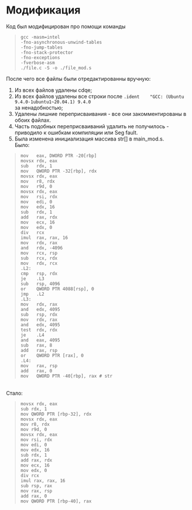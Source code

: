 # Модификация

Код был модифицирован про помощи команды
>     gcc -masm=intel 
>     -fno-asynchronous-unwind-tables
>     -fno-jump-tables
>     -fno-stack-protector 
>     -fno-exceptions 
>     -fverbose-asm 
>     ./file.c -S -o ./file_mod.s
После чего все файлы были отредактированны вручную:

1. Из всех файлов удалены cdqe;
2. Из всех файлов удалены все строки после 
   ```.ident	"GCC: (Ubuntu 9.4.0-1ubuntu1~20.04.1) 9.4.0```
   <br> за ненадобностью;
3. Удалены лишние переприсваивания - все они закомментированы в обоих файлах.
4. Часть подобных переприсваиваний удалить не получилось - приводило к ошибкам компиляции или Seg fault.
5. Была изменена инициализация массива str[] в main_mod.s.
<br> Было:
>     mov   eax, DWORD PTR -20[rbp]
>     movsx	rdx, eax
>     sub	rdx, 1
>     mov	QWORD PTR -32[rbp], rdx
>     movsx	rdx, eax
>     mov	r8, rdx
>     mov	r9d, 0
>     movsx	rdx, eax
>     mov	rsi, rdx
>     mov	edi, 0
>     mov	edx, 16
>     sub	rdx, 1
>     add	rax, rdx
>     mov	ecx, 16
>     mov	edx, 0	
>     div	rcx
>     imul	rax, rax, 16
>     mov	rdx, rax
>     and	rdx, -4096
>     mov	rcx, rsp
>     sub	rcx, rdx
>     mov	rdx, rcx
>     .L2:
>     cmp	rsp, rdx
>     je	.L3
>     sub	rsp, 4096
>     or	QWORD PTR 4088[rsp], 0
>     jmp	.L2
>     .L3:
>     mov	rdx, rax
>     and	edx, 4095
>     sub	rsp, rdx
>     mov	rdx, rax
>     and	edx, 4095
>     test	rdx, rdx
>     je	.L4
>     and	eax, 4095
>     sub	rax, 8
>     add	rax, rsp
>     or	QWORD PTR [rax], 0
>     .L4:
>     mov	rax, rsp
>     add	rax, 0
>     mov	QWORD PTR -40[rbp], rax	# str


<br>Стало:

>     movsx rdx, eax
>     sub rdx, 1
>     mov QWORD PTR [rbp-32], rdx
>     movsx rdx, eax
>     mov r8, rdx
>     mov r9d, 0
>     movsx rdx, eax
>     mov rsi, rdx
>     mov edi, 0
>     mov edx, 16
>     sub rdx, 1
>     add rax, rdx
>     mov ecx, 16
>     mov edx, 0
>     div rcx
>     imul rax, rax, 16
>     sub rsp, rax
>     mov rax, rsp
>     add rax, 0
>     mov QWORD PTR [rbp-40], rax
